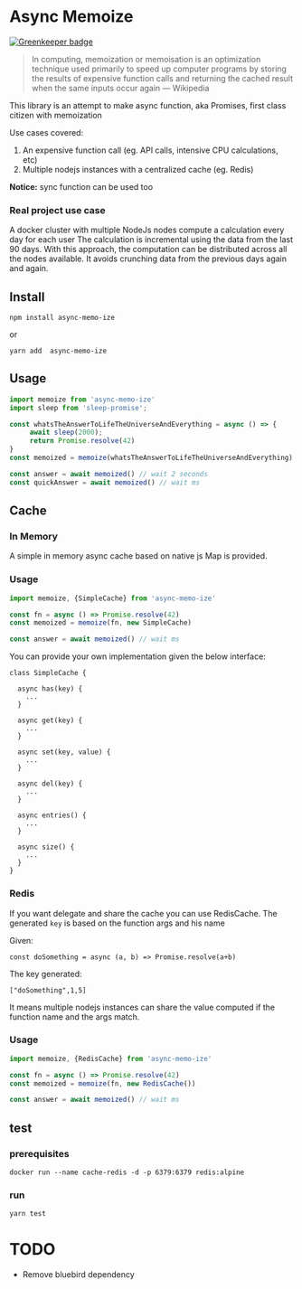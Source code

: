 # Async Memoize

[![Greenkeeper badge](https://badges.greenkeeper.io/aboutlo/async-memo-ize.svg)](https://greenkeeper.io/)

> In computing, memoization or memoisation is an optimization technique used primarily to speed up computer programs by storing the results of expensive function calls and returning the cached result when the same inputs occur again
> — Wikipedia

This library is an attempt to make async function, aka Promises, first class citizen with memoization

Use cases covered:
1) An expensive function call (eg. API calls, intensive CPU calculations, etc) 
2) Multiple nodejs instances with a centralized cache (eg. Redis)

**Notice:** sync function can be used too

### Real project use case 

A docker cluster with multiple NodeJs nodes compute a calculation every day for each user 
The calculation is incremental using the data from the last 90 days. 
With this approach, the computation can be distributed across all the nodes available. 
It avoids crunching data from the previous days again and again.  
 
## Install

    npm install async-memo-ize

or

    yarn add  async-memo-ize

## Usage

```js
import memoize from 'async-memo-ize'
import sleep from 'sleep-promise';

const whatsTheAnswerToLifeTheUniverseAndEverything = async () => {
     await sleep(2000);
     return Promise.resolve(42)
}
const memoized = memoize(whatsTheAnswerToLifeTheUniverseAndEverything)

const answer = await memoized() // wait 2 seconds 
const quickAnswer = await memoized() // wait ms  
```

## Cache

### In Memory

A simple in memory async cache based on native js Map is provided.

### Usage

```js
import memoize, {SimpleCache} from 'async-memo-ize'

const fn = async () => Promise.resolve(42)
const memoized = memoize(fn, new SimpleCache)

const answer = await memoized() // wait ms  
```

You can provide your own implementation given the below interface:

```
class SimpleCache {

  async has(key) {
    ...
  }

  async get(key) {
    ...
  }

  async set(key, value) {
    ...
  }

  async del(key) {
    ...
  }

  async entries() {
    ...
  }

  async size() {
    ...
  }
}
```

### Redis
If you want delegate and share the cache you can use RedisCache. 
The generated `key` is based on the function args and his name 

Given:
```
const doSomething = async (a, b) => Promise.resolve(a+b)

```
The key generated:

```
["doSomething",1,5]
```

It means multiple nodejs instances can share the value computed if the function name and the args match.  

### Usage
```js
import memoize, {RedisCache} from 'async-memo-ize'

const fn = async () => Promise.resolve(42)
const memoized = memoize(fn, new RedisCache())

const answer = await memoized() // wait ms  
```

## test

### prerequisites

    docker run --name cache-redis -d -p 6379:6379 redis:alpine  

### run

    yarn test

# TODO
- Remove bluebird dependency

